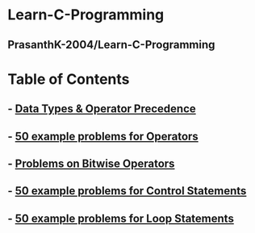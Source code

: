 # Learn-C-Programming
PrasanthK-2004/Learn-C-Programming
---

# Table of Contents


## - [Data Types & Operator Precedence](Data%20types%20&%20Operator%20Precedence.md)
## - [50 example problems for Operators](Operators.md)
## - [Problems on Bitwise Operators](Bitwise%20Operators.md)
## - [50 example problems for Control Statements](Control%20Statements.md)
## - [50 example problems for Loop Statements](Loop_Statements.md)
